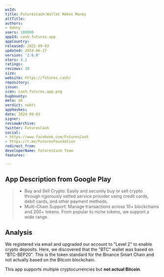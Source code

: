 ```yaml
---
wsId: 
title: FuturesCash:Wallet Makes Money
altTitle: 
authors:
- danny
users: 100000
appId: cash.futures.app
appCountry: 
released: 2021-09-03
updated: 2024-06-17
version: '2.6.0'
stars: 4.1
ratings: 
reviews: 10
size: 
website: https://futures.cash/
repository: 
issue: 
icon: cash.futures.app.png
bugbounty: 
meta: ok
verdict: nobtc
appHashes: 
date: 2024-09-03
signer: 
reviewArchive: 
twitter: FuturesCash
social:
- https://www.facebook.com/FuturesCash
- https://t.me/FuturesFoundation
redirect_from: 
developerName: FuturesCash Team
features: 

---
```


## App Description from Google Play

> - Buy and Sell Crypto: Easily and securely buy or sell crypto through rigorously vetted service provider using credit cards, debit cards, and other payment methods.
> - Multi-Chain Support: Manage transactions across 10+ blockchains and 200+ tokens. From popular to niche tokens, we support a wide range.

## Analysis

We registered via email and upgraded our account to "Level 2" to enable crypto deposits. Here, we discovered that the "BTC" wallet was based on "BTC-BEP20". This is the token standard for the Binance Smart Chain and not actually based on the Bitcoin blockchain. 

This app supports multiple cryptocurrencies but **not actual Bitcoin**.